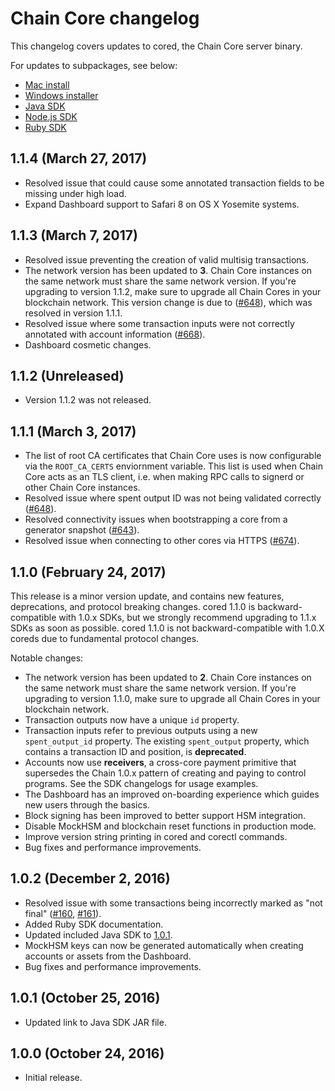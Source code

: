 # Chain Core changelog

This changelog covers updates to cored, the Chain Core server binary.

For updates to subpackages, see below:

- [Mac install](./installer/mac/CHANGELOG.md)
- [Windows installer](./installer/windows/CHANGELOG.md)
- [Java SDK](./sdk/java/CHANGELOG.md)
- [Node.js SDK](./sdk/node/CHANGELOG.md)
- [Ruby SDK](./sdk/ruby/CHANGELOG.md)

<a name="1.1.4"></a>
## 1.1.4 (March 27, 2017)

* Resolved issue that could cause some annotated transaction fields to be missing under high load.
* Expand Dashboard support to Safari 8 on OS X Yosemite systems.

<a name="1.1.3"></a>
## 1.1.3 (March 7, 2017)

* Resolved issue preventing the creation of valid multisig transactions.
* The network version has been updated to **3**. Chain Core instances on the same network must share the same network version. If you're upgrading to version 1.1.2, make sure to upgrade all Chain Cores in your blockchain network. This version change is due to ([#648](https://github.com/chain/chain/issues/648)), which was resolved in version 1.1.1.
* Resolved issue where some transaction inputs were not correctly annotated with account information ([#668](https://github.com/chain/chain/issues/668)).
* Dashboard cosmetic changes.

<a name="1.1.2"></a>
## 1.1.2 (Unreleased)

* Version 1.1.2 was not released.

<a name="1.1.1"></a>
## 1.1.1 (March 3, 2017)

* The list of root CA certificates that Chain Core uses is now configurable via the `ROOT_CA_CERTS` enviornment variable. This list is used when Chain Core acts as an TLS client, i.e. when making RPC calls to signerd or other Chain Core instances.
* Resolved issue where spent output ID was not being validated correctly ([#648](https://github.com/chain/chain/issues/648)).
* Resolved connectivity issues when bootstrapping a core from a generator snapshot ([#643](https://github.com/chain/chain/pull/643)).
* Resolved issue when connecting to other cores via HTTPS ([#674](https://github.com/chain/chain/issues/674)).

<a name="1.1.0"></a>
## 1.1.0 (February 24, 2017)

This release is a minor version update, and contains new features, deprecations, and protocol breaking changes. cored 1.1.0 is backward-compatible with 1.0.x SDKs, but we strongly recommend upgrading to 1.1.x SDKs as soon as possible. cored 1.1.0 is not backward-compatible with 1.0.X coreds due to fundamental protocol changes.

Notable changes:

* The network version has been updated to **2**. Chain Core instances on the same network must share the same network version. If you're upgrading to version 1.1.0, make sure to upgrade all Chain Cores in your blockchain network.
* Transaction outputs now have a unique `id` property.
* Transaction inputs refer to previous outputs using a new `spent_output_id` property. The existing `spent_output` property, which contains a transaction ID and position, is **deprecated**.
* Accounts now use **receivers**, a cross-core payment primitive that supersedes the Chain 1.0.x pattern of creating and paying to control programs. See the SDK changelogs for usage examples.
* The Dashboard has an improved on-boarding experience which guides new users through the basics.
* Block signing has been improved to better support HSM integration.
* Disable MockHSM and blockchain reset functions in production mode.
* Improve version string printing in cored and corectl commands.
* Bug fixes and performance improvements.

## 1.0.2 (December 2, 2016)<a name="1.0.2"></a>

* Resolved issue with some transactions being incorrectly marked as "not final"
  ([#160](https://github.com/chain/chain/issues/160), [#161](https://github.com/chain/chain/pulls/161)).
* Added Ruby SDK documentation.
* Updated included Java SDK to [1.0.1](../../sdk/java/CHANGELOG.md#1.0.1).
* MockHSM keys can now be generated automatically when creating accounts or
    assets from the Dashboard.
* Bug fixes and performance improvements.

## 1.0.1 (October 25, 2016)

* Updated link to Java SDK JAR file.

## 1.0.0 (October 24, 2016)

* Initial release.
